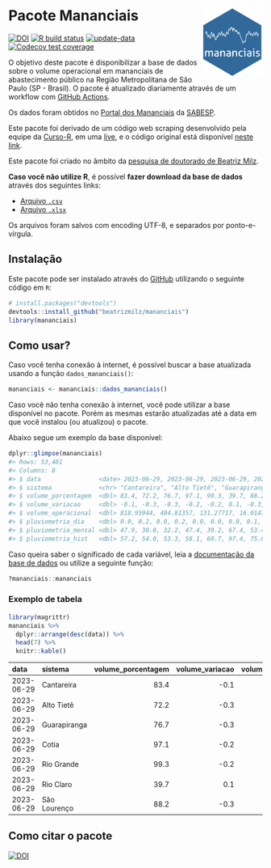 
<!-- README.md is generated from README.Rmd. Please edit that file -->

# Pacote Mananciais <img src="man/figures/hexlogo.png" align="right" width = "120px"/>

<!-- badges: start -->

[![DOI](https://zenodo.org/badge/DOI/10.5281/zenodo.4733056.svg)](https://doi.org/10.5281/zenodo.4733056)
[![R build
status](https://github.com/beatrizmilz/mananciais/workflows/R-CMD-check/badge.svg)](https://github.com/beatrizmilz/mananciais/actions)
[![update-data](https://github.com/beatrizmilz/mananciais/actions/workflows/2-update_data.yaml/badge.svg)](https://github.com/beatrizmilz/mananciais/actions/workflows/2-update_data.yaml)
[![Codecov test
coverage](https://codecov.io/gh/beatrizmilz/mananciais/branch/master/graph/badge.svg)](https://codecov.io/gh/beatrizmilz/mananciais?branch=master)
<!-- badges: end -->

O objetivo deste pacote é disponibilizar a base de dados sobre o volume
operacional em mananciais de abastecimento público na Região
Metropolitana de São Paulo (SP - Brasil). O pacote é atualizado
diariamente através de um workflow com [GitHub
Actions](https://github.com/beatrizmilz/mananciais/actions).

Os dados foram obtidos no [Portal dos
Mananciais](http://mananciais.sabesp.com.br/Situacao) da
[SABESP](http://site.sabesp.com.br/site/Default.aspx).

Este pacote foi derivado de um código web scraping desenvolvido pela
equipe da [Curso-R](https://www.curso-r.com/), em uma
[live](https://youtu.be/jvZIxrMmOcQ), e o código original está
disponível [neste
link](https://github.com/curso-r/lives/blob/master/drafts/20200730_scraper_sabesp.R).

Este pacote foi criado no âmbito da [pesquisa de doutorado de Beatriz
Milz](https://beatrizmilz.github.io/tese/).

**Caso você não utilize R**, é possível **fazer download da base de
dados** através dos seguintes links:

- [Arquivo
  `.csv`](https://github.com/beatrizmilz/mananciais/raw/master/inst/extdata/mananciais.csv)
- [Arquivo
  `.xlsx`](https://github.com/beatrizmilz/mananciais/blob/master/inst/extdata/mananciais.xlsx?raw=true)

Os arquivos foram salvos com encoding UTF-8, e separados por
ponto-e-vírgula.

## Instalação

Este pacote pode ser instalado através do [GitHub](https://github.com/)
utilizando o seguinte código em `R`:

``` r
# install.packages("devtools")
devtools::install_github("beatrizmilz/mananciais")
library(mananciais)
```

## Como usar?

Caso você tenha conexão à internet, é possível buscar a base atualizada
usando a função `dados_mananciais()`:

``` r
mananciais <- mananciais::dados_mananciais() 
```

Caso você não tenha conexão à internet, você pode utilizar a base
disponível no pacote. Porém as mesmas estarão atualizadas até a data em
que você instalou (ou atualizou) o pacote.

Abaixo segue um exemplo da base disponível:

``` r
dplyr::glimpse(mananciais)
#> Rows: 53,461
#> Columns: 8
#> $ data                <date> 2023-06-29, 2023-06-29, 2023-06-29, 2023-06-29, 2…
#> $ sistema             <chr> "Cantareira", "Alto Tietê", "Guarapiranga", "Cotia…
#> $ volume_porcentagem  <dbl> 83.4, 72.2, 76.7, 97.1, 99.3, 39.7, 88.2, 83.5, 72…
#> $ volume_variacao     <dbl> -0.1, -0.3, -0.3, -0.2, -0.2, 0.1, -0.3, -0.1, -0.…
#> $ volume_operacional  <dbl> 818.95944, 404.81357, 131.27717, 16.01474, 111.420…
#> $ pluviometria_dia    <dbl> 0.0, 0.2, 0.0, 0.2, 0.0, 0.0, 0.0, 0.1, 0.2, 0.0, …
#> $ pluviometria_mensal <dbl> 47.9, 30.0, 32.2, 47.4, 39.2, 67.4, 53.4, 47.9, 29…
#> $ pluviometria_hist   <dbl> 57.2, 54.0, 53.3, 58.1, 60.7, 97.4, 75.6, 57.2, 54…
```

Caso queira saber o significado de cada variável, leia a [documentação
da base de
dados](https://beatrizmilz.github.io/mananciais/reference/mananciais.html)
ou utilize a seguinte função:

``` r
?mananciais::mananciais
```

### Exemplo de tabela

``` r
library(magrittr)
mananciais %>% 
  dplyr::arrange(desc(data)) %>% 
  head(7) %>%
  knitr::kable()
```

| data       | sistema      | volume_porcentagem | volume_variacao | volume_operacional | pluviometria_dia | pluviometria_mensal | pluviometria_hist |
|:-----------|:-------------|-------------------:|----------------:|-------------------:|-----------------:|--------------------:|------------------:|
| 2023-06-29 | Cantareira   |               83.4 |            -0.1 |          818.95944 |              0.0 |                47.9 |              57.2 |
| 2023-06-29 | Alto Tietê   |               72.2 |            -0.3 |          404.81357 |              0.2 |                30.0 |              54.0 |
| 2023-06-29 | Guarapiranga |               76.7 |            -0.3 |          131.27717 |              0.0 |                32.2 |              53.3 |
| 2023-06-29 | Cotia        |               97.1 |            -0.2 |           16.01474 |              0.2 |                47.4 |              58.1 |
| 2023-06-29 | Rio Grande   |               99.3 |            -0.2 |          111.42073 |              0.0 |                39.2 |              60.7 |
| 2023-06-29 | Rio Claro    |               39.7 |             0.1 |            5.42460 |              0.0 |                67.4 |              97.4 |
| 2023-06-29 | São Lourenço |               88.2 |            -0.3 |           78.37276 |              0.0 |                53.4 |              75.6 |

## Como citar o pacote

[![DOI](https://zenodo.org/badge/DOI/10.5281/zenodo.4733056.svg)](https://doi.org/10.5281/zenodo.4733056)
